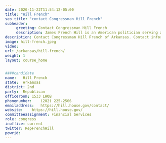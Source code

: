 ```yaml
---
date: 2020-11-22T11:54:12-05:00
title: "Hill French"
seo_title: "contact Congressman Hill French"
subheader:
     greeting: Contact Congressman Hill French 
     description: James French Hill is an American politician serving as the U.S. Representative for Arkansas's 2nd congressional district since 2015. He is a member of the Republican Party.
description: Contact Congressman Hill French of Arkansas. Contact information for Hill French includes email address, phone number, and mailing address.
image: hill-french.jpeg
video: 
url: /arkansas/hill-french/
weight: 1
layout: course_home


####candidate
name:	Hill French
state:	Arkansas
district: 2nd
party:	Republican
officeroom:	1533 LHOB
phonenumber:	(202) 225-2506
emailaddress:	https://hill.house.gov/contact/
website:	https://hill.house.gov/
committeeassignment: Financial Services
role: congress
inoffice: current
twitter: RepFrenchHill
powrid: 
---
```


